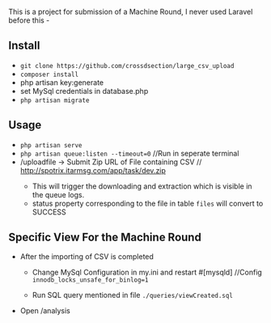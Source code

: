 This is a project for submission of a Machine Round, I never used Laravel before this -

## Install 

 - `git clone https://github.com/crossdsection/large_csv_upload`
 - `composer install`
 -  php artisan key:generate
 -  set MySql credentials in database.php
 - `php artisan migrate`

## Usage 
 - `php artisan serve`
 - `php artisan queue:listen --timeout=0` //Run in seperate terminal
 - <domain>/uploadfile -> Submit Zip URL of File containing CSV // http://spotrix.itarmsg.com/app/task/dev.zip
 	- This will trigger the downloading and extraction which is visible in the queue logs.
 	- status property corresponding to the file in table `files` will convert to SUCCESS 

## Specific View For the Machine Round  	
 - After the importing of CSV is completed
 	- Change MySql Configuration in my.ini and restart
 		#[mysqld] //Config
		`innodb_locks_unsafe_for_binlog=1`

	- Run SQL query mentioned in file `./queries/viewCreated.sql`
 - Open <domain>/analysis
